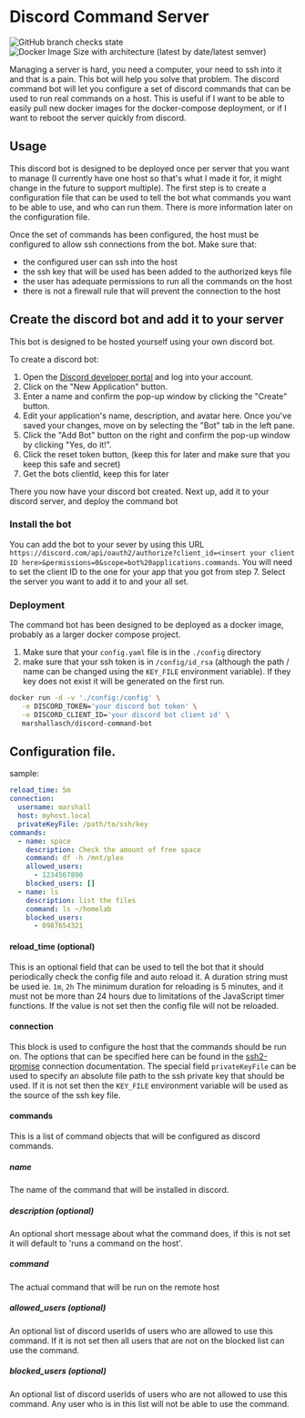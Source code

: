 # Discord Command Server
![GitHub branch checks state](https://img.shields.io/github/checks-status/MarshallAsch/discord-command-bot/main?style=plastic)
![Docker Image Size with architecture (latest by date/latest semver)](https://img.shields.io/docker/image-size/marshallasch/discord-command-bot?style=plastic)



Managing a server is hard, you need a computer, your need to ssh into it and that is a pain.
This bot will help you solve that problem.
The discord command bot will let you configure a set of discord commands that can be used to run real commands on a host.
This is useful if I want to be able to easily pull new docker images for the docker-compose deployment, or if I want to reboot the server quickly from discord.


## Usage

This discord bot is designed to be deployed once per server that you want to manage (I currently have one host so that's what I made it for, it might change in the future to support multiple).
The first step is to create a configuration file that can be used to tell the bot what commands you want to be able to use, and who can run them.
There is more information later on the configuration file.

Once the set of commands has been configured, the host must be configured to allow ssh connections from the bot.
Make sure that:
- the configured user can ssh into the host
- the ssh key that will be used has been added to the authorized keys file
- the user has adequate permissions to run all the commands on the host
- there is not a firewall rule that will prevent the connection to the host


## Create the discord bot and add it to your server

This bot is designed to be hosted yourself using your own discord bot.

To create a discord bot:
1. Open the [Discord developer portal](https://discord.com/developers/applications) and log into your account.
2. Click on the "New Application" button.
3. Enter a name and confirm the pop-up window by clicking the "Create" button.
4. Edit your application's name, description, and avatar here. Once you've saved your changes, move on by selecting the "Bot" tab in the left pane.
5. Click the "Add Bot" button on the right and confirm the pop-up window by clicking "Yes, do it!".
6. Click the reset token button, (keep this for later and make sure that you keep this safe and secret)
7. Get the bots clientId, keep this for later

There you now have your discord bot created.
Next up, add it to your discord server, and deploy the command bot

### Install the bot
You can add the bot to your sever by using this URL `https://discord.com/api/oauth2/authorize?client_id=<insert your client ID here>&permissions=0&scope=bot%20applications.commands`.
You will need to set the client ID to the one for your app that you got from step 7.
Select the server you want to add it to and your all set.


### Deployment
The command bot has been designed to be deployed as a docker image, probably as a larger docker compose project.

1. Make sure that your `config.yaml` file is in the `./config` directory
2. make sure that your ssh token is in `/config/id_rsa` (although the path / name can be changed using the `KEY_FILE` environment variable). If they key does not exist it will be generated on the first run.

```bash
docker run -d -v './config:/config' \
   -e DISCORD_TOKEN='your discord bot token' \
   -e DISCORD_CLIENT_ID='your discord bot client id' \
   marshallasch/discord-command-bot
```

## Configuration file.

sample:
```yaml
reload_time: 5m
connection:
  username: marshall
  host: myhost.local
  privateKeyFile: /path/to/ssh/key
commands:
  - name: space
    description: Check the amount of free space
    command: df -h /mnt/plex
    allowed_users:
      - 1234567890
    blocked_users: []
  - name: ls
    description: list the files
    command: ls ~/homelab
    blocked_users:
      - 0987654321
```

#### reload_time (optional)
This is an optional field that can be used to tell the bot that it should periodically check the config file and auto reload it.
A duration string must be used ie. `1m`, `2h`
The minimum duration for reloading is 5 minutes, and it must not be more than 24 hours due to limitations of the JavaScript timer functions.
If the value is not set then the config file will not be reloaded.


#### connection
This block is used to configure the host that the commands should be run on.
The options that can be specified here can be found in the [ssh2-promise](https://www.npmjs.com/package/ssh2-promise) connection documentation.
The special field `privateKeyFile` can be used to specify an absolute file path to the ssh private key that should be used.
If it is not set then the `KEY_FILE` environment variable will be used as the source of the ssh key file.


#### commands
This is a list of command objects that will be configured as discord commands.

##### name
The name of the command that will be installed in discord.

##### description (optional)
An optional short message about what the command does, if this is not set it will default to 'runs a command on the host'.

##### command
The actual command that will be run on the remote host

##### allowed_users (optional)
An optional list of discord userIds of users who are allowed to use this command.
If it is not set then all users that are not on the blocked list can use the command.

##### blocked_users (optional)
An optional list of discord userIds of users who are not allowed to use this command.
Any user who is in this list will not be able to use the command.


